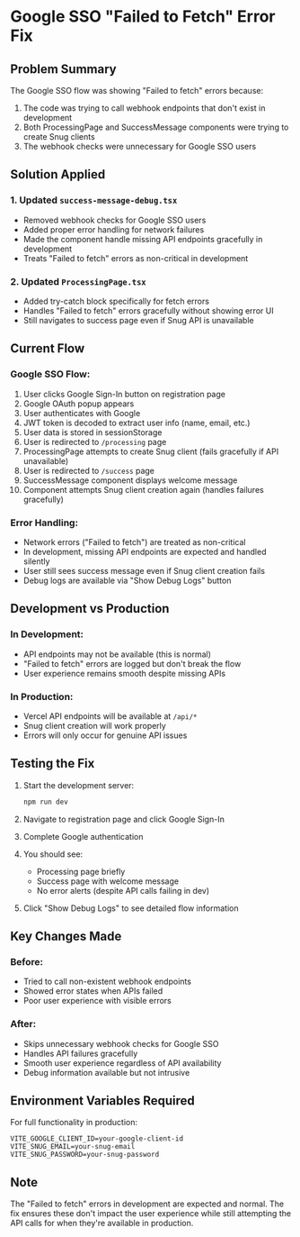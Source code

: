 # Google SSO "Failed to Fetch" Error Fix

## Problem Summary
The Google SSO flow was showing "Failed to fetch" errors because:
1. The code was trying to call webhook endpoints that don't exist in development
2. Both ProcessingPage and SuccessMessage components were trying to create Snug clients
3. The webhook checks were unnecessary for Google SSO users

## Solution Applied

### 1. Updated `success-message-debug.tsx`
- Removed webhook checks for Google SSO users
- Added proper error handling for network failures
- Made the component handle missing API endpoints gracefully in development
- Treats "Failed to fetch" errors as non-critical in development

### 2. Updated `ProcessingPage.tsx`
- Added try-catch block specifically for fetch errors
- Handles "Failed to fetch" errors gracefully without showing error UI
- Still navigates to success page even if Snug API is unavailable

## Current Flow

### Google SSO Flow:
1. User clicks Google Sign-In button on registration page
2. Google OAuth popup appears
3. User authenticates with Google
4. JWT token is decoded to extract user info (name, email, etc.)
5. User data is stored in sessionStorage
6. User is redirected to `/processing` page
7. ProcessingPage attempts to create Snug client (fails gracefully if API unavailable)
8. User is redirected to `/success` page
9. SuccessMessage component displays welcome message
10. Component attempts Snug client creation again (handles failures gracefully)

### Error Handling:
- Network errors ("Failed to fetch") are treated as non-critical
- In development, missing API endpoints are expected and handled silently
- User still sees success message even if Snug client creation fails
- Debug logs are available via "Show Debug Logs" button

## Development vs Production

### In Development:
- API endpoints may not be available (this is normal)
- "Failed to fetch" errors are logged but don't break the flow
- User experience remains smooth despite missing APIs

### In Production:
- Vercel API endpoints will be available at `/api/*`
- Snug client creation will work properly
- Errors will only occur for genuine API issues

## Testing the Fix

1. Start the development server:
   ```bash
   npm run dev
   ```

2. Navigate to registration page and click Google Sign-In

3. Complete Google authentication

4. You should see:
   - Processing page briefly
   - Success page with welcome message
   - No error alerts (despite API calls failing in dev)

5. Click "Show Debug Logs" to see detailed flow information

## Key Changes Made

### Before:
- Tried to call non-existent webhook endpoints
- Showed error states when APIs failed
- Poor user experience with visible errors

### After:
- Skips unnecessary webhook checks for Google SSO
- Handles API failures gracefully
- Smooth user experience regardless of API availability
- Debug information available but not intrusive

## Environment Variables Required

For full functionality in production:
```env
VITE_GOOGLE_CLIENT_ID=your-google-client-id
VITE_SNUG_EMAIL=your-snug-email
VITE_SNUG_PASSWORD=your-snug-password
```

## Note
The "Failed to fetch" errors in development are expected and normal. The fix ensures these don't impact the user experience while still attempting the API calls for when they're available in production.

